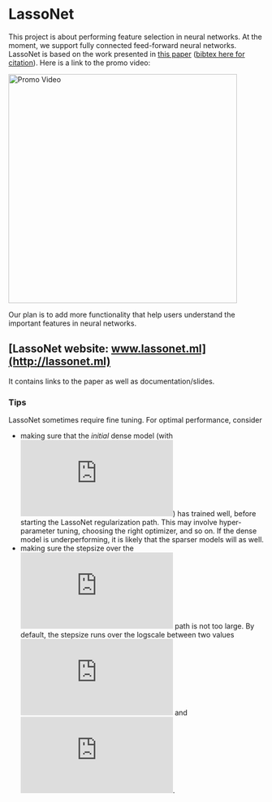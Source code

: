 # LassoNet

This project is about performing feature selection in neural networks.
At the moment, we support fully connected feed-forward neural networks.
LassoNet is based on the work presented in [this paper](https://arxiv.org/abs/1907.12207) ([bibtex here for citation](https://github.com/lasso-net/lassonet/blob/master/citation.bib)).
Here is a link to the promo video:


<a href="https://www.youtube.com/watch?v=bbqpUfxA_OA" target="_blank"><img src="https://raw.githubusercontent.com/lasso-net/lassonet/master/docs/images/video_screenshot.png" width="450" alt="Promo Video"/></a>

Our plan is to add more functionality that help users understand the important features in neural networks.


## [LassoNet website: www.lassonet.ml](http://lassonet.ml)
It contains links to the paper as well as documentation/slides.

### Tips
LassoNet sometimes require fine tuning. For optimal performance, consider
- making sure that the *initial* dense model (with ![](https://latex.codecogs.com/svg.latex?%5Clambda%20%3D%200)) has trained well, before starting the LassoNet  regularization path. This may involve hyper-parameter tuning, choosing the right optimizer, and so on. If the dense model is underperforming, it is likely that the sparser models will as well.
- making sure the stepsize over the ![](https://latex.codecogs.com/svg.latex?%5Clambda) path is not too large. By default, the stepsize runs over the logscale between two values ![](https://latex.codecogs.com/svg.latex?%5Clambda_%7Bmin%7D) and ![](https://latex.codecogs.com/svg.latex?%5Clambda_%7Bmin%7D).
